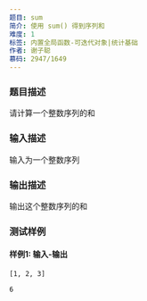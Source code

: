 ```yaml
---
题目: sum
简介: 使用 sum() 得到序列和
难度: 1
标签: 内置全局函数-可迭代对象|统计基础
作者: 谢子聪
慕码: 2947/1649
---
```


### 题目描述

请计算一个整数序列的和

### 输入描述

输入为一个整数序列

### 输出描述

输出这个整数序列的和

### 测试样例

#### 样例1: 输入-输出

```
[1, 2, 3]
```

```
6
```

